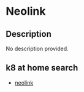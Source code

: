 # Neolink

## Description

No description provided.

## k8 at home search

- [neolink](https://nanne.dev/k8s-at-home-search/#/neolink)
